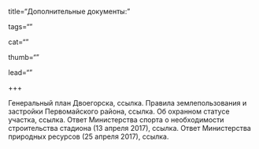 title=“Дополнительные документы:”

tags=“”

cat=“”

thumb=“”

lead=“”

+++

Генеральный план Двоегорска, ссылка.
Правила землепользования и застройки Первомайского района, ссылка.
Об охранном статусе участка, ссылка.
Ответ Министерства спорта о необходимости строительства стадиона (13 апреля 2017), ссылка.
Ответ Министерства природных ресурсов (25 апреля 2017), ссылка.
